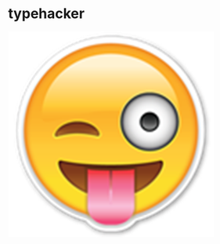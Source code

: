 # typehacker

![alt text](https://raw.githubusercontent.com/haaabla/typehacker/branch/cheeky_emoji.png)
